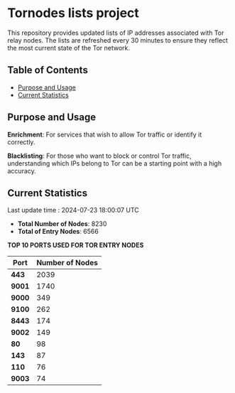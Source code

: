 # Tornodes lists project

This repository provides updated lists of IP addresses associated with Tor relay nodes. The lists are refreshed every 30 minutes to ensure they reflect the most current state of the Tor network.

## Table of Contents

- [Purpose and Usage](#purpose-and-usage)
- [Current Statistics](#current-statistics)


## Purpose and Usage

**Enrichment**: For services that wish to allow Tor traffic or identify it correctly.

**Blacklisting**: For those who want to block or control Tor traffic, understanding which IPs belong to Tor can be a starting point with a high accuracy.

## Current Statistics

Last update time : 2024-07-23 18:00:07 UTC

- **Total Number of Nodes**: 8230
- **Total of Entry Nodes**: 6566

**TOP 10 PORTS USED FOR TOR ENTRY NODES**

| **Port** | **Number of Nodes** |
|------|-----------------|
| **443**   | 2039  |
| **9001**   | 1740  |
| **9000**   | 349  |
| **9100**   | 262  |
| **8443**   | 174  |
| **9002**   | 149  |
| **80**   | 98  |
| **143**   | 87  |
| **110**   | 76  |
| **9003**   | 74  |

